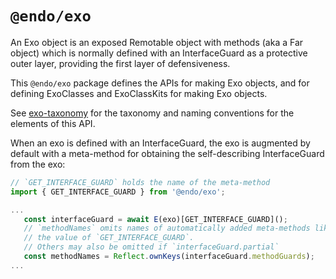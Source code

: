 # `@endo/exo`

An Exo object is an exposed Remotable object with methods (aka a Far object) which is normally defined with an InterfaceGuard as a protective outer layer, providing the first layer of defensiveness.

This `@endo/exo` package defines the APIs for making Exo objects, and for defining ExoClasses and ExoClassKits for making Exo objects.

See [exo-taxonomy](./docs/exo-taxonomy.md) for the taxonomy and naming conventions for the elements of this API.

When an exo is defined with an InterfaceGuard, the exo is augmented by default with a meta-method for obtaining the self-describing InterfaceGuard from the exo:

```js
// `GET_INTERFACE_GUARD` holds the name of the meta-method
import { GET_INTERFACE_GUARD } from '@endo/exo';

...
   const interfaceGuard = await E(exo)[GET_INTERFACE_GUARD]();
   // `methodNames` omits names of automatically added meta-methods like
   // the value of `GET_INTERFACE_GUARD`.
   // Others may also be omitted if `interfaceGuard.partial`
   const methodNames = Reflect.ownKeys(interfaceGuard.methodGuards);
...
```
